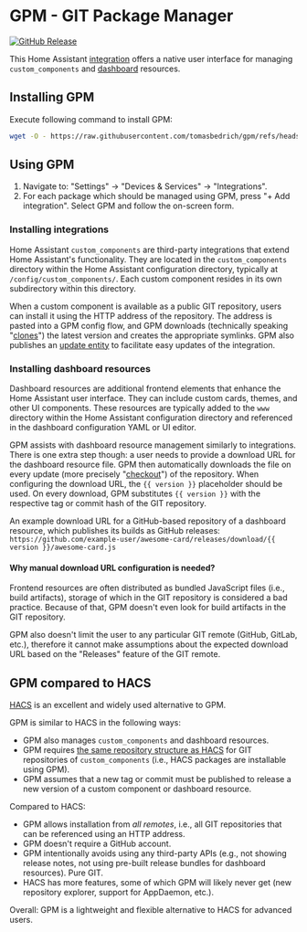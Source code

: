 # GPM - GIT Package Manager

[![GitHub Release][releases-shield]][releases]

This Home Assistant [integration][custom-integration] offers a native user interface for managing `custom_components` and [dashboard][dashboard] resources.

## Installing GPM

Execute following command to install GPM:
```bash
wget -O - https://raw.githubusercontent.com/tomasbedrich/gpm/refs/heads/main/install/install.sh | bash -
```

## Using GPM

1. Navigate to: "Settings" -> "Devices & Services" -> "Integrations".
2. For each package which should be managed using GPM, press "+ Add integration". Select GPM and follow the on-screen form.

### Installing integrations

Home Assistant `custom_components` are third-party integrations that extend Home Assistant's functionality. They are located in the `custom_components` directory within the Home Assistant configuration directory, typically at `/config/custom_components/`. Each custom component resides in its own subdirectory within this directory.

When a custom component is available as a public GIT repository, users can install it using the HTTP address of the repository. The address is pasted into a GPM config flow, and GPM downloads (technically speaking "[clones](https://git-scm.com/docs/git-clone)") the latest version and creates the appropriate symlinks. GPM also publishes an [update entity](https://www.home-assistant.io/integrations/update/) to facilitate easy updates of the integration.

### Installing dashboard resources

Dashboard resources are additional frontend elements that enhance the Home Assistant user interface. They can include custom cards, themes, and other UI components. These resources are typically added to the `www` directory within the Home Assistant configuration directory and referenced in the dashboard configuration YAML or UI editor.

GPM assists with dashboard resource management similarly to integrations. There is one extra step though: a user needs to provide a download URL for the dashboard resource file. GPM then automatically downloads the file on every update (more precisely "[checkout](https://git-scm.com/docs/git-checkout)") of the repository. When configuring the download URL, the `{{ version }}` placeholder should be used. On every download, GPM substitutes `{{ version }}` with the respective tag or commit hash of the GIT repository.

An example download URL for a GitHub-based repository of a dashboard resource, which publishes its builds as GitHub releases: `https://github.com/example-user/awesome-card/releases/download/{{ version }}/awesome-card.js`

#### Why manual download URL configuration is needed?

Frontend resources are often distributed as bundled JavaScript files (i.e., build artifacts), storage of which in the GIT repository is considered a bad practice. Because of that, GPM doesn't even look for build artifacts in the GIT repository.

GPM also doesn't limit the user to any particular GIT remote (GitHub, GitLab, etc.), therefore it cannot make assumptions about the expected download URL based on the "Releases" feature of the GIT remote.

## GPM compared to HACS

[HACS](https://hacs.xyz/) is an excellent and widely used alternative to GPM.

GPM is similar to HACS in the following ways:

- GPM also manages `custom_components` and dashboard resources.
- GPM requires [the same repository structure as HACS](https://hacs.xyz/docs/publish/integration/) for GIT repositories of `custom_components` (i.e., HACS packages are installable using GPM).
- GPM assumes that a new tag or commit must be published to release a new version of a custom component or dashboard resource.

Compared to HACS:

- GPM allows installation from _all remotes_, i.e., all GIT repositories that can be referenced using an HTTP address.
- GPM doesn't require a GitHub account.
- GPM intentionally avoids using any third-party APIs (e.g., not showing release notes, not using pre-built release bundles for dashboard resources). Pure GIT.
- HACS has more features, some of which GPM will likely never get (new repository explorer, support for AppDaemon, etc.).

Overall: GPM is a lightweight and flexible alternative to HACS for advanced users.

[custom-integration]: https://www.home-assistant.io/docs/glossary/#custom-integration
[dashboard]: https://www.home-assistant.io/dashboards
[releases-shield]: https://img.shields.io/github/release/tomasbedrich/gpm.svg?style=for-the-badge
[releases]: https://github.com/tomasbedrich/gpm/releases
